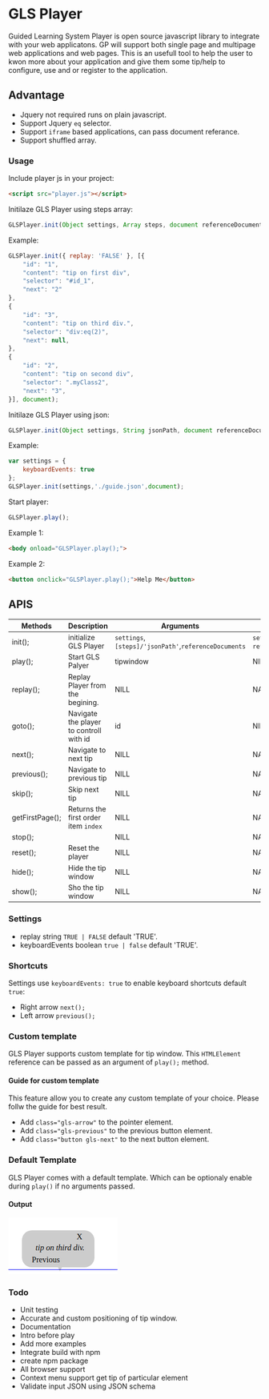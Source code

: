 
# GLS Player

Guided Learning System Player is open source javascript library to integrate with your web applicatons. GP will support both single page and multipage web applications and web pages. This is an usefull tool to help the user to kwon more about your application and give them some tip/help to configure, use and or register to the application.

## Advantage

- Jquery not required runs on plain javascript.
- Support Jquery `eq` selector.
- Support `iframe` based applications, can pass document referance.
- Support shuffled array.

### Usage

Include player js in your project:

```html
<script src="player.js"></script>
```

Initilaze GLS Player using steps array:

```javascript
GLSPlayer.init(Object settings, Array steps, document referenceDocument);
```

Example:

```javascript
GLSPlayer.init({ replay: 'FALSE' }, [{
    "id": "1",
    "content": "tip on first div",
    "selector": "#id_1",
    "next": "2"
},
{
    "id": "3",
    "content": "tip on third div.",
    "selector": "div:eq(2)",
    "next": null,
},
{
    "id": "2",
    "content": "tip on second div",
    "selector": ".myClass2",
    "next": "3",
}], document);
```

Initilaze GLS Player using json:

```javascript
GLSPlayer.init(Object settings, String jsonPath, document referenceDocument);
```

Example:

```javascript
var settings = {
    keyboardEvents: true
};
GLSPlayer.init(settings,'./guide.json',document);
```

Start player:

```javascript
GLSPlayer.play();
```

Example 1:

```html
<body onload="GLSPlayer.play();">
```

Example 2:

```html
<button onclick="GLSPlayer.play();">Help Me</button>
```

## APIS

| Methods           | Description                       | Arguments  | Optinal  |
| -----------       | ----------------------------      | ---------- | -------  |
| init();           | initialize GLS Player             | `settings`, `[steps]/'jsonPath'`,`referenceDocuments` | `settings`, `referenceDocuments` |
| play();           | Start GLS Palyer                  | tipwindow | NILL |
| replay();         | Replay Player from the begining.  | NILL | NA |
| goto();           | Navigate the player to controll with id                             | id | NILL |
| next();           | Navigate to next tip                              | NILL | NA |
| previous();       | Navigate to previous tip | NILL | NA |                                   |
| skip();           | Skip next tip                             | NILL | NA |
| getFirstPage();   | Returns the first order item `index`                              | NILL | NA |
| stop();           |                                   | NILL | NA |
| reset();          | Reset the player                             | NILL | NA |
| hide();           | Hide the tip window                              | NILL | NA |
| show();           | Sho the tip window                                  | NILL | NA |

### Settings

- replay string `TRUE | FALSE` default 'TRUE'.
- keyboardEvents boolean `true | false`  default 'TRUE'.

### Shortcuts

Settings use `keyboardEvents: true` to enable keyboard shortcuts default `true`:

- Right arrow `next();`
- Left arrow `previous();`

### Custom template

GLS Player supports custom template for tip window. This `HTMLElement` reference can be passed as an argument of `play();` method.

#### Guide for custom template

 This feature allow you to create any custom template of your choice. Please follw the guide for best result.

- Add `class="gls-arrow"` to the pointer element.
- Add `class="gls-previous"` to the previous button element.
- Add `class="button gls-next"` to the next button element.

### Default Template

GLS Player comes with a default template. Which can be optionaly enable during `play()` if no arguments passed.

#### Output

![Default template view](defaultTemplate.png)

### Todo

- Unit testing
- Accurate and custom positioning of tip window.
- Documentation
- Intro before play
- Add more examples
- Integrate build with npm
- create npm package
- All browser support
- Context menu support get tip of particular element
- Validate input JSON using JSON schema
